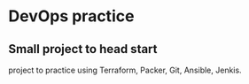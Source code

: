 # DevOps practice 

## Small project to head start
project to practice using Terraform, Packer, Git, Ansible, Jenkis. 

